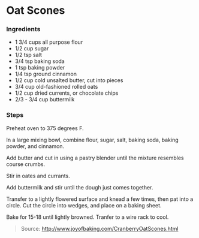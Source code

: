 Oat Scones
==========

### Ingredients
- 1 3/4 cups all purpose flour
- 1/2 cup sugar
- 1/2 tsp salt
- 3/4 tsp baking soda
- 1 tsp baking powder
- 1/4 tsp ground cinnamon
- 1/2 cup cold unsalted butter, cut into pieces
- 3/4 cup old-fashioned rolled oats
- 1/2 cup dried currents, or chocolate chips
- 2/3 - 3/4 cup buttermilk

### Steps
Preheat oven to 375 degrees F.

In a large mixing bowl, combine flour, sugar, salt, baking soda, baking powder, and cinnamon.

Add butter and cut in using a pastry blender until the mixture resembles course crumbs.

Stir in oates and currants.

Add buttermilk and stir until the dough just comes together.

Transfer to a lightly flowered surface and knead a few times, then pat into a circle. Cut the circle into wedges, and place on a baking sheet.

Bake for 15-18 until lightly browned. Tranfer to a wire rack to cool.

> Source: http://www.joyofbaking.com/CranberryOatScones.html
